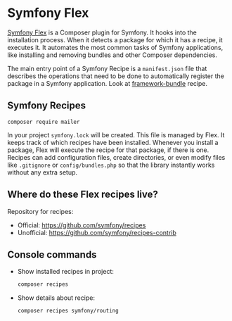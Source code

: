 # Symfony Flex

[Symfony Flex](https://github.com/symfony/flex) is a Composer plugin for Symfony. 
It hooks into the installation process. When it detects a package for which it has a recipe, it executes it.
It automates the most common tasks of Symfony applications, 
like installing and removing bundles and other Composer dependencies. 

The main entry point of a Symfony Recipe is a `manifest.json` file that describes the operations that need to be done to automatically register the package in a Symfony application. Look at [framework-bundle](https://github.com/symfony/recipes/tree/master/symfony/framework-bundle) recipe.

## Symfony Recipes

```
composer require mailer
```

In your project `symfony.lock` will be created. This file is managed by Flex. 
It keeps track of which recipes have been installed. 
Whenever you install a package, Flex will execute the recipe for that package, if there is one. 
Recipes can add configuration files, create directories, or even modify files like `.gitignore` 
or `config/bundles.php` so that the library instantly works without any extra setup.

## Where do these Flex recipes live?

Repository for recipes:

- Official: https://github.com/symfony/recipes
- Unofficial: https://github.com/symfony/recipes-contrib

## Console commands

- Show installed recipes in project:
    ```bash
    composer recipes
    ```
- Show details about recipe:
    ```bash
    composer recipes symfony/routing
    ```
